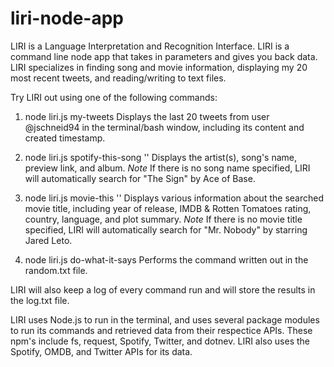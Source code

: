 # liri-node-app

LIRI is a Language Interpretation and Recognition Interface. LIRI is a command line node app that takes in parameters and gives you back data. LIRI specializes in finding song and movie information, displaying my 20 most recent tweets, and reading/writing to text files.

Try LIRI out using one of the following commands:
  
  1. node liri.js my-tweets
      Displays the last 20 tweets from user @jschneid94 in the terminal/bash window, including its content and created timestamp.
      
  2. node liri.js spotify-this-song '<song name here>'
      Displays the artist(s), song's name, preview link, and album. *Note* If there is no song name specified, LIRI will automatically search for "The Sign" by Ace of Base.
  
  3. node liri.js movie-this '<movie name here>'
      Displays various information about the searched movie title, including year of release, IMDB & Rotten Tomatoes rating, country, language, and plot summary. *Note* If there is no movie title specified, LIRI will automatically search for "Mr. Nobody" by starring Jared Leto.
  
  4. node liri.js do-what-it-says
      Performs the command written out in the random.txt file.
      
LIRI will also keep a log of every command run and will store the results in the log.txt file.

LIRI uses Node.js to run in the terminal, and uses several package modules to run its commands and retrieved data from their respectice APIs. These npm's include fs, request, Spotify, Twitter, and dotnev. LIRI also uses the Spotify, OMDB, and Twitter APIs for its data.


